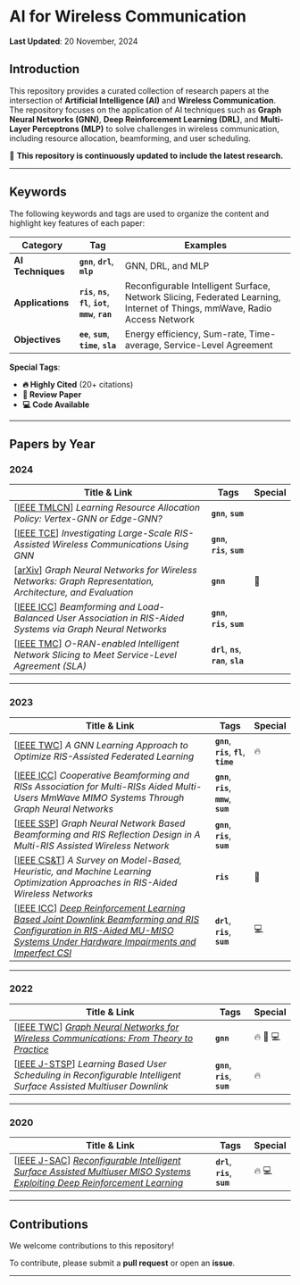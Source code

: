 # **AI for Wireless Communication**

**Last Updated**: 20 November, 2024

## **Introduction**

This repository provides a curated collection of research papers at the intersection of **Artificial Intelligence (AI)** and **Wireless Communication**. The repository focuses on the application of AI techniques such as **Graph Neural Networks (GNN)**, **Deep Reinforcement Learning (DRL)**, and **Multi-Layer Perceptrons (MLP)** to solve challenges in wireless communication, including resource allocation, beamforming, and user scheduling.

🔄 **This repository is continuously updated to include the latest research.**

---

## **Keywords**

The following keywords and tags are used to organize the content and highlight key features of each paper:

| **Category**      | **Tag**                     | **Examples**                           |
|--------------------|-----------------------------|-----------------------------------------|
| **AI Techniques**     | **`gnn`**, **`drl`**, **`mlp`**        | GNN, DRL, and MLP      |
| **Applications**   | **`ris`**, **`ns`**, **`fl`**, **`iot`**, **`mmw`**, **`ran`**  | Reconfigurable Intelligent Surface, Network Slicing, Federated Learning, Internet of Things, mmWave, Radio Access Network |
| **Objectives**     | **`ee`**, **`sum`**, **`time`**, **`sla`** | Energy efficiency, Sum-rate, Time-average, Service-Level Agreement|

**Special Tags**:  
- **🔥 Highly Cited** (20+ citations)  
- **📖 Review Paper**  
- **💻 Code Available**

---

## **Papers by Year**

### **2024**

| Title & Link                                                                                                   | Tags                                | Special       |
|---------------------------------------------------------------------------------------------------------------|-------------------------------------|---------------|
| [[IEEE TMLCN](https://ieeexplore.ieee.org/abstract/document/10401242)] *Learning Resource Allocation Policy: Vertex-GNN or Edge-GNN?* | **`gnn`**, **`sum`**                        |               |
| [[IEEE TCE](https://ieeexplore.ieee.org/abstract/document/10384798)] *Investigating Large-Scale RIS-Assisted Wireless Communications Using GNN* | **`gnn`**, **`ris`**, **`sum`**           |               |
| [[arXiv](https://arxiv.org/abs/2404.11858)] *Graph Neural Networks for Wireless Networks: Graph Representation, Architecture, and Evaluation* | **`gnn`**              | 📖            |
| [[IEEE ICC](https://ieeexplore.ieee.org/abstract/document/10622705)] *Beamforming and Load-Balanced User Association in RIS-Aided Systems via Graph Neural Networks* | **`gnn`**, **`ris`**, **`sum`**         |               |
| [[IEEE TMC](https://ieeexplore.ieee.org/abstract/document/10721269)] *O-RAN-enabled Intelligent Network Slicing to Meet Service-Level Agreement (SLA)* | **`drl`**, **`ns`**, **`ran`**, **`sla`**          |               |

---

### **2023**

| Title & Link                                                                                                   | Tags                                | Special       |
|---------------------------------------------------------------------------------------------------------------|-------------------------------------|---------------|
| [[IEEE TWC](https://ieeexplore.ieee.org/abstract/document/10032291)] *A GNN Learning Approach to Optimize RIS-Assisted Federated Learning* | **`gnn`**, **`ris`**, **`fl`**, **`time`**          | 🔥            |
| [[IEEE ICC](https://ieeexplore.ieee.org/abstract/document/10278986)] *Cooperative Beamforming and RISs Association for Multi-RISs Aided Multi-Users MmWave MIMO Systems Through Graph Neural Networks* | **`gnn`**, **`ris`**, **`mmw`**, **`sum`**          |               |
| [[IEEE SSP](https://ieeexplore.ieee.org/abstract/document/10207958)] *Graph Neural Network Based Beamforming and RIS Reflection Design in A Multi-RIS Assisted Wireless Network* | **`gnn`**, **`ris`**, **`sum`**                 |   |
| [[IEEE CS&T](https://ieeexplore.ieee.org/abstract/document/10361836)] *A Survey on Model-Based, Heuristic, and Machine Learning Optimization Approaches in RIS-Aided Wireless Networks*| **`ris`**                   | 📖 |
| [[IEEE ICC](https://ieeexplore.ieee.org/abstract/document/10283517)] *[Deep Reinforcement Learning Based Joint Downlink Beamforming and RIS Configuration in RIS-Aided MU-MISO Systems Under Hardware Impairments and Imperfect CSI](https://github.com/baturaysaglam/RIS-MISO-PDA-Deep-Reinforcement-Learning)*| **`drl`**, **`ris`**, **`sum`**                   | 💻  |

---

### **2022**

| Title & Link                                                                                                   | Tags                                | Special       |
|---------------------------------------------------------------------------------------------------------------|-------------------------------------|---------------|
| [[IEEE TWC](https://ieeexplore.ieee.org/abstract/document/9944643)] *[Graph Neural Networks for Wireless Communications: From Theory to Practice](https://github.com/yshenaw/GNN4Com)*| **`gnn`**                   | 🔥 📖 💻  |
| [[IEEE J-STSP](https://ieeexplore.ieee.org/abstract/document/9783100)] *Learning Based User Scheduling in Reconfigurable Intelligent Surface Assisted Multiuser Downlink* | **`gnn`**, **`ris`**, **`sum`**           | 🔥            |

---

### **2020**

| Title & Link                                                                                                   | Tags                                | Special       |
|---------------------------------------------------------------------------------------------------------------|-------------------------------------|---------------|
| [[IEEE J-SAC](https://ieeexplore.ieee.org/abstract/document/9110869)] *[Reconfigurable Intelligent Surface Assisted Multiuser MISO Systems Exploiting Deep Reinforcement Learning](https://github.com/baturaysaglam/RIS-MISO-Deep-Reinforcement-Learning)*| **`drl`**, **`ris`**, **`sum`**                   | 🔥 💻  |

---

## **Contributions**

We welcome contributions to this repository!  

To contribute, please submit a **pull request** or open an **issue**.

---
